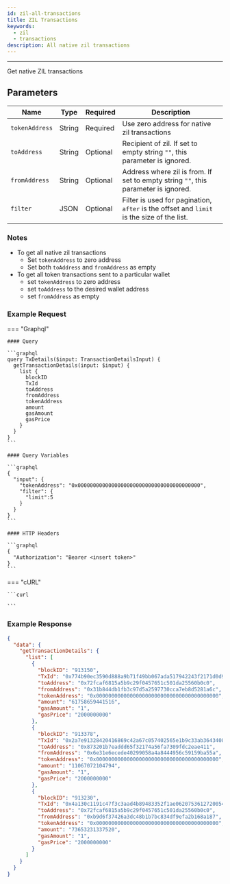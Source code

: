 ```yaml
---
id: zil-all-transactions
title: ZIL Transactions
keywords:
  - zil
  - transactions
description: All native zil transactions
---
```


---

Get native ZIL transactions

## Parameters

| Name           | Type   | Required | Description                                                                               |
| -------------- | ------ | -------- | ----------------------------------------------------------------------------------------- |
| `tokenAddress` | String | Required | Use zero address for native zil transactions                                              |
| `toAddress`    | String | Optional | Recipient of zil. If set to empty string `""`, this parameter is ignored.                 |
| `fromAddress`  | String | Optional | Address where zil is from. If set to empty string `""`, this parameter is ignored.        |
| `filter`       | JSON   | Optional | Filter is used for pagination, `after` is the offset and `limit` is the size of the list. |

### Notes

- To get all native zil transactions
  - Set `tokenAddress` to zero address
  - Set both `toAddress` and `fromAddress` as empty
- To get all token transactions sent to a particular wallet
  - set `tokenAddress` to zero address
  - set `toAddress` to the desired wallet address
  - set `fromAddress` as empty

### Example Request

=== "Graphql"

    #### Query

    ```graphql
    query TxDetails($input: TransactionDetailsInput) {
      getTransactionDetails(input: $input) {
        list {
          blockID
          TxId
          toAddress
          fromAddress
          tokenAddress
          amount
          gasAmount
          gasPrice
        }
      }
    }
    ```

    #### Query Variables

    ```graphql
    {
      "input": {
        "tokenAddress": "0x0000000000000000000000000000000000000000",
        "filter": {
          "limit":5
        }
      }
    }
    ```

    #### HTTP Headers

    ```graphql
    {
      "Authorization": "Bearer <insert token>"
    }
    ```

=== "cURL"

    ```curl

    ```

### Example Response

```json
{
  "data": {
    "getTransactionDetails": {
      "list": [
        {
          "blockID": "913150",
          "TxId": "0x774b90ec3590d888a9b71f49bb067ada517942243f2171d0d95c7d705111fdd7",
          "toAddress": "0x72fcaf6815a5b9c29f0457651c501da25560b0c0",
          "fromAddress": "0x31b844db1fb3c97d5a2597730cca7eb8d5281a6c",
          "tokenAddress": "0x0000000000000000000000000000000000000000",
          "amount": "61758659441516",
          "gasAmount": "1",
          "gasPrice": "2000000000"
        },
        {
          "blockID": "913378",
          "TxId": "0x2a7e91328420416869c42a67c057402565e1b9c33ab3643408789a6784cad8f1",
          "toAddress": "0x873201b7eaddd65f32174a56fa7309fdc2eae411",
          "fromAddress": "0x6e31e6ecede40299058a4a8444956c59159ba55a",
          "tokenAddress": "0x0000000000000000000000000000000000000000",
          "amount": "11067072104794",
          "gasAmount": "1",
          "gasPrice": "2000000000"
        },
        {
          "blockID": "913230",
          "TxId": "0x4a130c1191c47f3c3aad4b89483352f1ae06207536127200540a0482dec6ef74",
          "toAddress": "0x72fcaf6815a5b9c29f0457651c501da25560b0c0",
          "fromAddress": "0xb9d6f37426a3dc48b1b7bc834df9efa2b168a187",
          "tokenAddress": "0x0000000000000000000000000000000000000000",
          "amount": "73653231337520",
          "gasAmount": "1",
          "gasPrice": "2000000000"
        }
      ]
    }
  }
}
```
